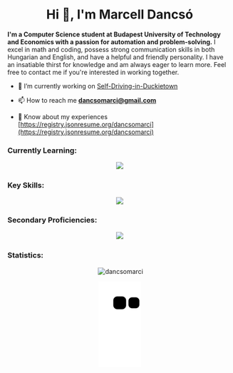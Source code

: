 <h1 align="center">Hi 👋, I'm Marcell Dancsó</h1>

<p align="left">
  <b>I'm a Computer Science student at Budapest University of Technology and Economics with a passion for automation and problem-solving.</b> I excel in math and coding, possess strong communication skills in both Hungarian and English, and have a helpful and friendly personality. I have an insatiable thirst for knowledge and am always eager to learn more. Feel free to contact me if you're interested in working together.
</p>

- 🔭 I’m currently working on [Self-Driving-in-Duckietown](https://github.com/dancsomarci/Self-Driving-in-Duckietown)

- 📫 How to reach me **dancsomarci@gmail.com**

- 📄 Know about my experiences [https://registry.jsonresume.org/dancsomarci](https://registry.jsonresume.org/dancsomarci)

<h3 align="left">Currently Learning:</h3>
<p align="center">
    <img src="https://skillicons.dev/icons?i=flutter,figma,firebase" />
</p>

<h3 align="left">Key Skills:</h3>
<p align="center">
    <img src="https://skillicons.dev/icons?i=cs,java,py,js,mongodb" />
</p>

<h3 align="left">Secondary Proficiencies:</h3>
<p align="center">
    <img src="https://skillicons.dev/icons?i=html,css,bootstrap,nodejs,dotnet,c,cpp,kotlin,matlab,tensorflow,ps,pr,ai" />
</p>

<h3 align="left">Statistics:</h3>
<p align="center">&nbsp;<img align="center" src="https://github-readme-stats.vercel.app/api?username=dancsomarci&theme=transparent&show_icons=true&locale=en" alt="dancsomarci" /></p>

<p align="center">
    <img src="https://github.com/dancsomarci/dancsomarci/blob/output/github-contribution-grid-snake.svg" />
</p>
